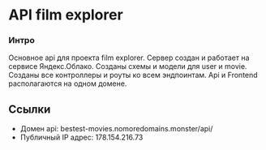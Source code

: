 # API film explorer

### Интро
Основное api для проекта film explorer. Сервер создан и работает на сервисе Яндекс.Облако. Созданы схемы и модели для user и movie. Созданы все контроллеры и роуты ко всем эндпоинтам. Api и Frontend располагаются на одном домене.

## Ссылки

* Домен api: bestest-movies.nomoredomains.monster/api/
* Публичный IP адрес: 178.154.216.73

